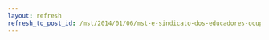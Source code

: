 ```yaml
---
layout: refresh
refresh_to_post_id: /mst/2014/01/06/mst-e-sindicato-dos-educadores-ocupam-a-prefeitura-municipal-de-atalaia
---
```

